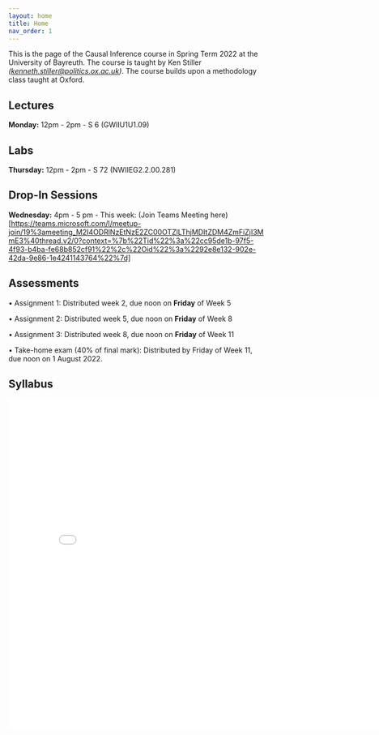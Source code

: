```yaml
---
layout: home
title: Home
nav_order: 1
---
```




This is the page of the Causal Inference course in Spring Term 2022 at the University of Bayreuth. The course is taught by Ken Stiller *(kenneth.stiller@politics.ox.ac.uk)*. The course builds upon a methodology class taught at Oxford.


## Lectures

**Monday:** 12pm - 2pm - S 6 (GWIIU1U1.09)

## Labs

**Thursday:** 12pm - 2pm - 	S 72 (NWIIEG2.2.00.281) 

## Drop-In Sessions

**Wednesday:** 4pm - 5 pm - This week: (Join Teams Meeting here)[https://teams.microsoft.com/l/meetup-join/19%3ameeting_M2I4ODRlNzEtNzE2ZC00OTZlLThjMDItZDM4ZmFiZjI3MmE3%40thread.v2/0?context=%7b%22Tid%22%3a%22cc95de1b-97f5-4f93-b4ba-fe68b852cf91%22%2c%22Oid%22%3a%2292e8e132-902e-42da-9e86-1e4241143764%22%7d]



## Assessments

• Assignment 1: Distributed week 2, due noon on **Friday** of Week 5

• Assignment 2: Distributed week 5, due noon on **Friday** of Week 8

• Assignment 3: Distributed week 8, due noon on **Friday** of Week 11

• Take-home exam (40% of final mark): Distributed by Friday of Week 11, due noon on 1 August 2022.


## Syllabus


<embed src="CI_22_Syllabus___Bayreuth.pdf" width="800" height="650" 
 type="application/pdf">
